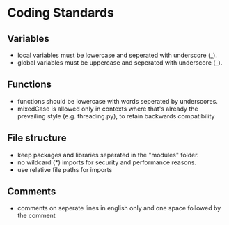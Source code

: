 # Coding Standards

## Variables 
- local variables must be lowercase and seperated with underscore (_).
- global variables must be uppercase and seperated with underscore (_).

##  Functions 
- functions should be lowercase with words seperated by underscores.
- mixedCase is allowed only in contexts where that's already the prevailing style (e.g. threading.py), to retain backwards compatibility

## File structure
- keep packages and libraries seperated in the "modules" folder. 
- no wildcard (*) imports for security and performance reasons.
- use relative file paths for imports

## Comments
- comments on seperate lines in english only and one space followed by the comment 

